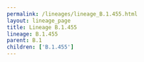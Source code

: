 ```yaml
---
permalink: /lineages/lineage_B.1.455.html
layout: lineage_page
title: Lineage B.1.455
lineage: B.1.455
parent: B.1
children: ['B.1.455']
---
```

